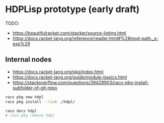 # HDPLisp prototype (early draft)


TODO:
- https://beautifulracket.com/stacker/source-listing.html
- https://docs.racket-lang.org/reference/reader.html#%28mod-path._s-exp%29

## Internal nodes
- <https://docs.racket-lang.org/pkg/index.html>
- <https://docs.racket-lang.org/guide/module-basics.html>
- <https://stackoverflow.com/questions/39428903/raco-pkg-install-subfolder-of-git-repo>


```bash
raco pkg new hdpl
raco pkg install --link ./hdpl/

raco docs hdpl
# raco pkg remove hdpl

```
